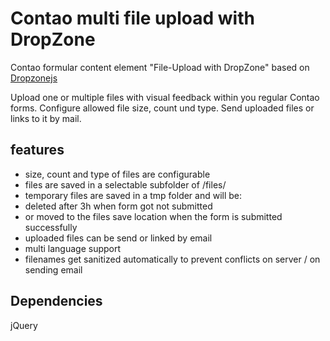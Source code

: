 # Contao multi file upload with DropZone
Contao formular content element "File-Upload with DropZone" based on <a href="http://www.dropzonejs.com/" target="_blank">Dropzonejs</a>

Upload one or multiple files with visual feedback within you regular Contao forms.
Configure allowed file size, count und type.
Send uploaded files or links to it by mail.

## features
* size, count and type of files are configurable
* files are saved in a selectable subfolder of /files/
* temporary files are saved in a tmp folder and will be:
 *  deleted after 3h when form got not submitted
 *  or moved to the files save location when the form is submitted successfully 
* uploaded files can be send or linked by email
* multi language support
* filenames get sanitized automatically to prevent conflicts on server / on sending email

## Dependencies
jQuery
